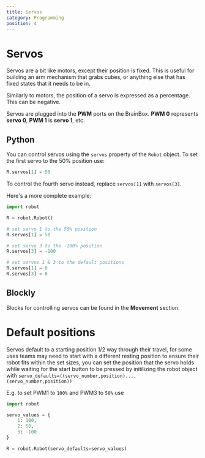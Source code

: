 ```yaml
---
title: Servos
category: Programming
position: 4
---
```

# Servos

Servos are a bit like motors, except their position is fixed. This is useful for building an arm mechanism that grabs cubes, or anything else that has fixed states that it needs to be in.

Similarly to motors, the position of a servo is expressed as a percentage. This can be negative.

Servos are plugged into the **PWM** ports on the BrainBox. **PWM 0** represents **servo 0**, **PWM 1** is **servo 1**, etc.

## Python

You can control servos using the `servos` property of the `Robot` object. To set the first servo to the 50% position use:

```python
R.servos[1] = 50
```

To control the fourth servo instead, replace `servos[1]` with `servos[3]`.

Here's a more complete example:

```python
import robot

R = robot.Robot()

# set servo 1 to the 50% position
R.servos[1] = 50

# set servo 3 to the -100% position
R.servos[3] = -100

# set servos 1 & 3 to the default positions
R.servos[1] = 0
R.servos[3] = 0
```

## Blockly

Blocks for controlling servos can be found in the **Movement** section.

# Default positions

Servos default to a starting position 1/2 way through their travel, for some uses teams may need to start with a different resting position to ensure their robot fits within the set sizes, you can set the position that the servo holds while waiting for the start button to be pressed by initilizing the robot object with `servo_defaults=((servo_number,position)...,(servo_number,position))`

E.g. to set PWM1 to `100%` and PWM3 to `50%` use
```python
import robot

servo_values = {
    1: 100,
    2: 50,
    3: -100
}

R = robot.Robot(servo_defaults=servo_values)
```

